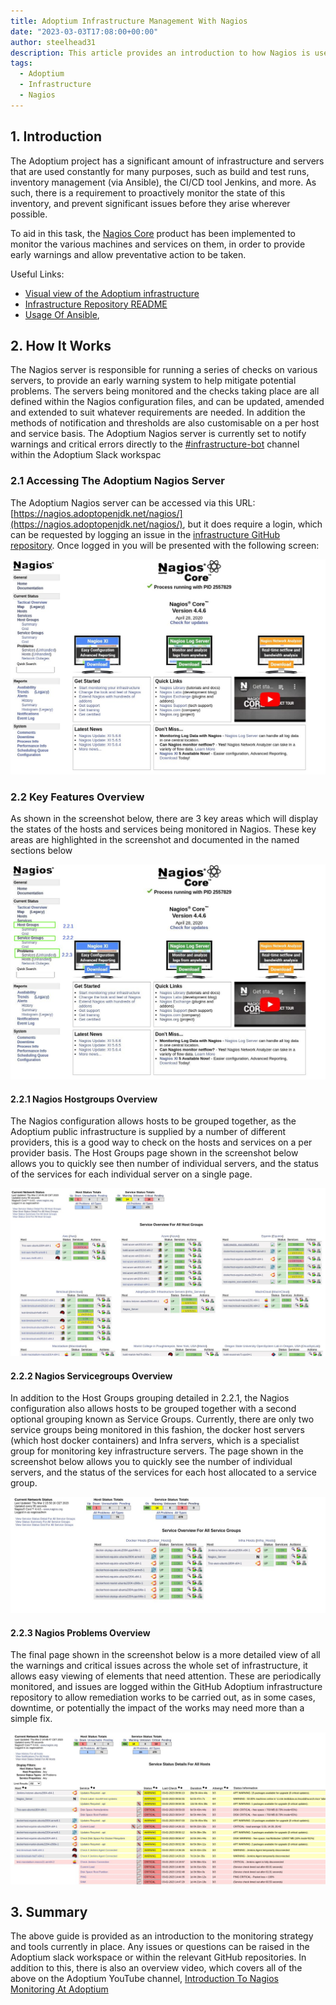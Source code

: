 ```yaml
---
title: Adoptium Infrastructure Management With Nagios
date: "2023-03-03T17:08:00+00:00"
author: steelhead31
description: This article provides an introduction to how Nagios is used to monitor Adoptium public infrastructure
tags:
  - Adoptium
  - Infrastructure
  - Nagios
---
```


## 1. Introduction

The Adoptium project has a significant amount of infrastructure and servers that are used constantly for many purposes, such as build and test runs, inventory management (via Ansible), the CI/CD tool Jenkins, and more. As such, there is a requirement to proactively monitor the state of this inventory, and prevent significant issues before they arise wherever possible.

To aid in this task, the [Nagios Core](https://www.nagios.org/projects/nagios-core/) product has been implemented to monitor the various machines and services on them, in order to provide early warnings and allow preventative action to be taken.

Useful Links:

- [Visual view of the Adoptium infrastructure](https://github.com/adoptium/infrastructure/blob/master/docs/adoptopenjdk.pdf)
- [Infrastructure Repository README](https://github.com/adoptium/infrastructure/blob/master/README.md)
- [Usage Of Ansible](https://raw.githubusercontent.com/adoptium/infrastructure/master/ansible/inventory.yml),

## 2. How It Works

The Nagios server is responsible for running a series of checks on various servers, to provide an early warning system to help mitigate potential problems. The servers being monitored and the checks taking place are all defined within the Nagios configuration files, and can be updated, amended and extended to suit whatever requirements are needed. In addition the methods of notification and thresholds are also customisable on a per host and service basis. The Adoptium Nagios server is currently set to notify warnings and critical errors directly to the [#infrastructure-bot](https://adoptium.slack.com/archives/C8C212BU6) channel within the Adoptium Slack workspac

### 2.1 Accessing The Adoptium Nagios Server

The Adoptium Nagios server can be accessed via this URL: [https://nagios.adoptopenjdk.net/nagios/](https://nagios.adoptopenjdk.net/nagios/), but it does require a login, which can be requested by logging an issue in the [infrastructure GitHub repository](https://github.com/adoptium/infrastructure/issues). Once logged in you will be presented with the following screen:

![Nagios_Main_Screen](Nagios_Main.jpg)

### 2.2 Key Features Overview

As shown in the screenshot below, there are 3 key areas which will display the states of the hosts and services being monitored in Nagios. These key areas are highlighted in the screenshot and documented in the named sections below

![Nagios_Main_Screen_Key_Features](Nagios_Main_hl.jpg)

#### 2.2.1 Nagios Hostgroups Overview

The Nagios configuration allows hosts to be grouped together, as the Adoptium public infrastructure is supplied by a number of different providers, this is a good way to check on the hosts and services on a per provider basis. The Host Groups page shown in the screenshot below allows you to quickly see then number of individual servers, and the status of the services for each individual server on a single page.

![Nagios_Hostgroups](Nagios_HGs.jpg)

#### 2.2.2 Nagios Servicegroups Overview

In addition to the Host Groups grouping detailed in 2.2.1, the Nagios configuration also allows hosts to be grouped together with a second optional grouping known as Service Groups. Currently, there are only two service groups being monitored in this fashion, the docker host servers (which host docker containers) and  Infra servers, which is a specialist group for monitoring key infrastructure servers. The page shown in the screenshot below allows you to quickly see the number of individual servers, and the status of the services for each host allocated to a service group.

![Nagios_Servicegroups](Nagios_SGs.jpg)

#### 2.2.3 Nagios Problems Overview

The final page shown in the screenshot below is a more detailed view of all the warnings and critical issues across the whole set of infrastructure, it allows easy viewing of elements that need attention. These are periodically monitored, and issues are logged within the GitHub Adoptium infrastructure repository to allow remediation works to be carried out, as in some cases, downtime, or potentially the impact of the works may need more than a simple fix.

![Nagios_Problems](Nagios_Problems.jpg)

## 3. Summary

The above guide is provided as an introduction to the monitoring strategy and tools currently in place. Any issues or questions can be raised in the Adoptium slack workspace or within the relevant GitHub repositories. In addition to this, there is also an overview video, which covers all of the above on the Adoptium YouTube channel, [Introduction To Nagios Monitoring At Adoptium](https://www.youtube.com/watch?v=Dr8ymWV-pow)
